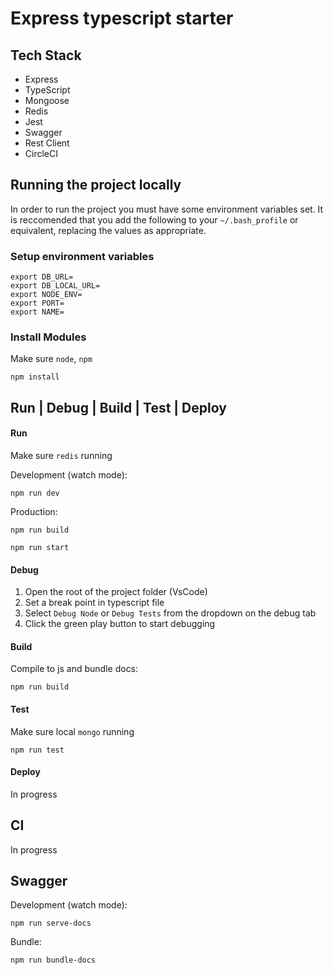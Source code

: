 # Express typescript starter

## Tech Stack

- Express
- TypeScript
- Mongoose
- Redis
- Jest
- Swagger
- Rest Client
- CircleCI

## Running the project locally
In order to run the project you must have some environment variables set. It is reccomended that you add the following to your `~/.bash_profile` or equivalent, replacing the values as appropriate.

### Setup environment variables

```Shell
export DB_URL=
export DB_LOCAL_URL=
export NODE_ENV=
export PORT=
export NAME=
```

### Install Modules
Make sure `node`, `npm`
```Shell
npm install
```

## Run | Debug | Build | Test | Deploy

#### Run
Make sure `redis` running

Development (watch mode):
```Shell
npm run dev
```
Production:
```Shell
npm run build
```
```Shell
npm run start
```
#### Debug
1. Open the root of the project folder (VsCode)
2. Set a break point in typescript file
3. Select `Debug Node` or `Debug Tests` from the dropdown on the debug tab
4. Click the green play button to start debugging

#### Build
Compile to js and bundle docs:
```Shell
npm run build
```

#### Test
Make sure local `mongo` running
```Shell
npm run test
```

#### Deploy
In progress

## CI
In progress

## Swagger
Development (watch mode):
```Shell
npm run serve-docs
```
Bundle:
```Shell
npm run bundle-docs
```
